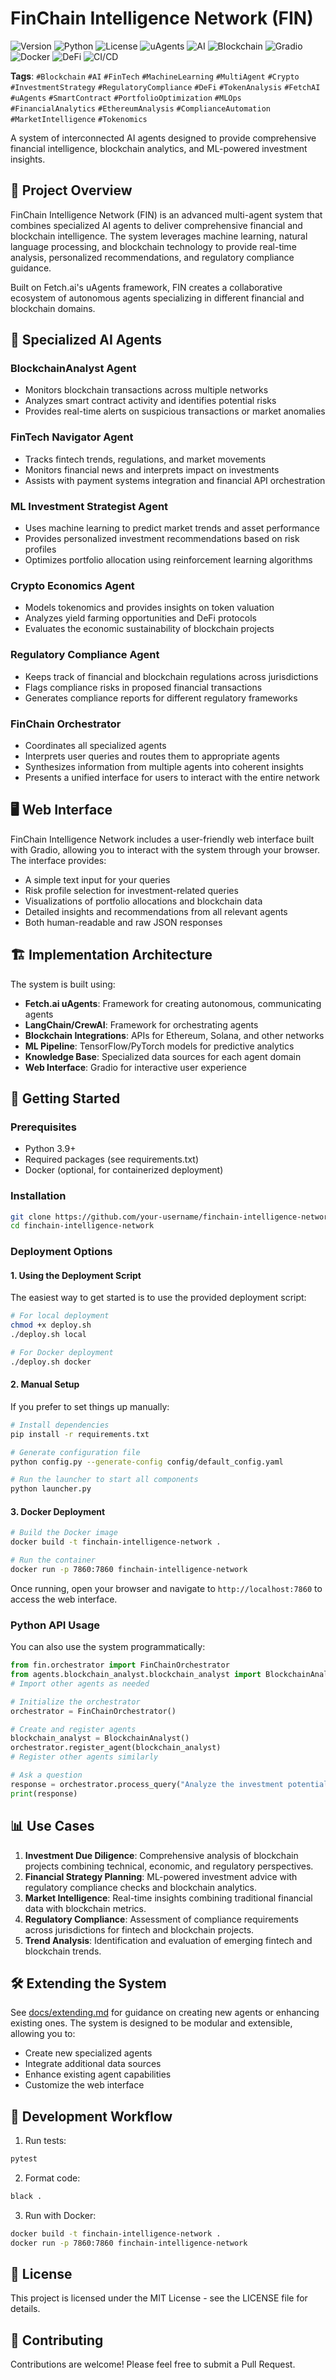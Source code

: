 # FinChain Intelligence Network (FIN)

![Version](https://img.shields.io/badge/version-0.2.0-blue)
![Python](https://img.shields.io/badge/python-3.9%2B-blue)
![License](https://img.shields.io/badge/license-MIT-green)
![uAgents](https://img.shields.io/badge/uAgents-0.6.0-orange)
![AI](https://img.shields.io/badge/AI-Powered-brightgreen)
![Blockchain](https://img.shields.io/badge/Blockchain-Analytics-blueviolet)
![Gradio](https://img.shields.io/badge/Gradio-UI-ff69b4)
![Docker](https://img.shields.io/badge/Docker-Ready-blue)
![DeFi](https://img.shields.io/badge/DeFi-Analytics-yellow)
![CI/CD](https://img.shields.io/badge/CI%2FCD-GitHub_Actions-lightgrey)


**Tags**: `#Blockchain` `#AI` `#FinTech` `#MachineLearning` `#MultiAgent` `#Crypto` `#InvestmentStrategy` `#RegulatoryCompliance` `#DeFi` `#TokenAnalysis` `#FetchAI` `#uAgents` `#SmartContract` `#PortfolioOptimization` `#MLOps` `#FinancialAnalytics` `#EthereumAnalysis` `#ComplianceAutomation` `#MarketIntelligence` `#Tokenomics`

A system of interconnected AI agents designed to provide comprehensive financial intelligence, blockchain analytics, and ML-powered investment insights.

## 🌟 Project Overview

FinChain Intelligence Network (FIN) is an advanced multi-agent system that combines specialized AI agents to deliver comprehensive financial and blockchain intelligence. The system leverages machine learning, natural language processing, and blockchain technology to provide real-time analysis, personalized recommendations, and regulatory compliance guidance.

Built on Fetch.ai's uAgents framework, FIN creates a collaborative ecosystem of autonomous agents specializing in different financial and blockchain domains.

## 🤖 Specialized AI Agents

### BlockchainAnalyst Agent
- Monitors blockchain transactions across multiple networks
- Analyzes smart contract activity and identifies potential risks
- Provides real-time alerts on suspicious transactions or market anomalies

### FinTech Navigator Agent
- Tracks fintech trends, regulations, and market movements
- Monitors financial news and interprets impact on investments
- Assists with payment systems integration and financial API orchestration

### ML Investment Strategist Agent
- Uses machine learning to predict market trends and asset performance
- Provides personalized investment recommendations based on risk profiles
- Optimizes portfolio allocation using reinforcement learning algorithms

### Crypto Economics Agent
- Models tokenomics and provides insights on token valuation
- Analyzes yield farming opportunities and DeFi protocols
- Evaluates the economic sustainability of blockchain projects

### Regulatory Compliance Agent
- Keeps track of financial and blockchain regulations across jurisdictions
- Flags compliance risks in proposed financial transactions
- Generates compliance reports for different regulatory frameworks

### FinChain Orchestrator
- Coordinates all specialized agents
- Interprets user queries and routes them to appropriate agents
- Synthesizes information from multiple agents into coherent insights
- Presents a unified interface for users to interact with the entire network

## 🖥️ Web Interface

FinChain Intelligence Network includes a user-friendly web interface built with Gradio, allowing you to interact with the system through your browser. The interface provides:

- A simple text input for your queries
- Risk profile selection for investment-related queries
- Visualizations of portfolio allocations and blockchain data
- Detailed insights and recommendations from all relevant agents
- Both human-readable and raw JSON responses

## 🏗️ Implementation Architecture

The system is built using:
- **Fetch.ai uAgents**: Framework for creating autonomous, communicating agents
- **LangChain/CrewAI**: Framework for orchestrating agents
- **Blockchain Integrations**: APIs for Ethereum, Solana, and other networks
- **ML Pipeline**: TensorFlow/PyTorch models for predictive analytics
- **Knowledge Base**: Specialized data sources for each agent domain
- **Web Interface**: Gradio for interactive user experience

## 🚀 Getting Started

### Prerequisites
- Python 3.9+
- Required packages (see requirements.txt)
- Docker (optional, for containerized deployment)

### Installation

```bash
git clone https://github.com/your-username/finchain-intelligence-network.git
cd finchain-intelligence-network
```

### Deployment Options

#### 1. Using the Deployment Script

The easiest way to get started is to use the provided deployment script:

```bash
# For local deployment
chmod +x deploy.sh
./deploy.sh local

# For Docker deployment
./deploy.sh docker
```

#### 2. Manual Setup

If you prefer to set things up manually:

```bash
# Install dependencies
pip install -r requirements.txt

# Generate configuration file
python config.py --generate-config config/default_config.yaml

# Run the launcher to start all components
python launcher.py
```

#### 3. Docker Deployment

```bash
# Build the Docker image
docker build -t finchain-intelligence-network .

# Run the container
docker run -p 7860:7860 finchain-intelligence-network
```

Once running, open your browser and navigate to `http://localhost:7860` to access the web interface.

### Python API Usage

You can also use the system programmatically:

```python
from fin.orchestrator import FinChainOrchestrator
from agents.blockchain_analyst.blockchain_analyst import BlockchainAnalyst
# Import other agents as needed

# Initialize the orchestrator
orchestrator = FinChainOrchestrator()

# Create and register agents
blockchain_analyst = BlockchainAnalyst()
orchestrator.register_agent(blockchain_analyst)
# Register other agents similarly

# Ask a question
response = orchestrator.process_query("Analyze the investment potential of Ethereum DeFi projects")
print(response)
```

## 📊 Use Cases

1. **Investment Due Diligence**: Comprehensive analysis of blockchain projects combining technical, economic, and regulatory perspectives.
2. **Financial Strategy Planning**: ML-powered investment advice with regulatory compliance checks and blockchain analytics.
3. **Market Intelligence**: Real-time insights combining traditional financial data with blockchain metrics.
4. **Regulatory Compliance**: Assessment of compliance requirements across jurisdictions for fintech and blockchain projects.
5. **Trend Analysis**: Identification and evaluation of emerging fintech and blockchain trends.

## 🛠️ Extending the System

See [docs/extending.md](docs/extending.md) for guidance on creating new agents or enhancing existing ones. The system is designed to be modular and extensible, allowing you to:

- Create new specialized agents
- Integrate additional data sources
- Enhance existing agent capabilities
- Customize the web interface

## 🔄 Development Workflow

1. Run tests:
```bash
pytest
```

2. Format code:
```bash
black .
```

3. Run with Docker:
```bash
docker build -t finchain-intelligence-network .
docker run -p 7860:7860 finchain-intelligence-network
```

## 📝 License

This project is licensed under the MIT License - see the LICENSE file for details.

## 🤝 Contributing

Contributions are welcome! Please feel free to submit a Pull Request.
